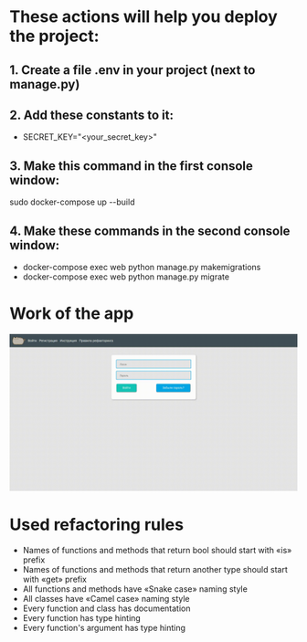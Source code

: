 # These actions will help you deploy the project:
## 1.   Create a file **.env** in your project (next to manage.py)
## 2.   Add these constants to it:
* SECRET_KEY="<your_secret_key>"
## 3.   Make this command in the first console window:
sudo docker-compose up --build
## 4.   Make these commands in the second console window:
* docker-compose exec web python manage.py makemigrations
* docker-compose exec web python manage.py migrate

# Work of the app
![Work of the app](./static_readme/refactoring.gif)

# Used refactoring rules
* Names of functions and methods that return bool should start with «is» prefix
* Names of functions and methods that return another type should start with «get» prefix
* All functions and methods have «Snake case» naming style
* All classes have «Camel case» naming style
* Every function and class has documentation
* Every function has type hinting
* Every function's argument has type hinting
